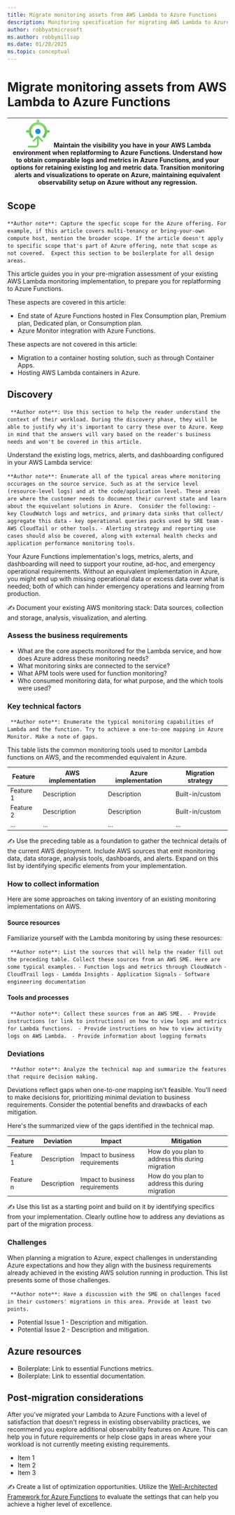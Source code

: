 ```yaml
---
title: Migrate monitoring assets from AWS Lambda to Azure Functions
description: Monitoring specification for migrating AWS Lambda to Azure Functions.
author: robbyatmicrosoft
ms.author: robbymillsap
ms.date: 01/28/2025  
ms.topic: conceptual
---
```


# Migrate monitoring assets from AWS Lambda to Azure Functions

|![Goal icon](../../migration/images/goal.svg) Maintain the visibility you have in your AWS Lambda environment when replatforming to Azure Functions. Understand how to obtain comparable logs and metrics in Azure Functions, and your options for retaining existing log and metric data. Transition monitoring alerts and visualizations to operate on Azure, maintaining equivalent observability setup on Azure without any regression.|
|--| 

## Scope

` **Author note**: Capture the specfic scope for the Azure offering. For example, if this article covers multi-tenancy or bring-your-own compute host, mention the broader scope. If the article doesn't apply to specific scope that's part of Azure offering, note that scope as not covered.  Expect this section to be boilerplate for all design areas. `

This article guides you in your pre-migration assessment of your existing AWS Lambda monitoring implementation, to prepare you for replatforming to Azure Functions.

These aspects are covered in this article:

- End state of Azure Functions hosted in Flex Consumption plan, Premium plan, Dedicated plan, or Consumption plan.
- Azure Monitor integration with Azure Functions.

These aspects are not covered in this article:

- Migration to a container hosting solution, such as through Container Apps.
- Hosting AWS Lambda containers in Azure.

## Discovery

` **Author note**: Use this section to help the reader understand the context of their workload. During the discovery phase, they will be able to justify why it's important to carry these over to Azure. Keep in mind that the answers will vary based on the reader's business needs and won't be covered in this article.`

Understand the existing logs, metrics, alerts, and dashboarding configured in your AWS Lambda service:

` **Author note**: Enumerate all of the typical areas where monitoring occurages on the source service. Such as at the service level (resource-level logs) and at the code/application level. These areas are where the customer needs to document their current state and learn about the equivelant solutions in Azure.  Consider the following: `
`- key CloudWatch logs and metrics, and primary data sinks that collect/ aggregate this data`
`- key operational queries packs used by SRE team`
`- AWS CloudTail or other tools.`
`- Alerting strategy and reporting use cases should also be covered, along with external health checks and application performance monitoring tools.`

Your Azure Functions implementation's logs, metrics, alerts, and dashboarding will need to support your routine, ad-hoc, and emergency operational requirements. Without an equivalent implementation in Azure, you might end up with missing operational data or excess data over what is needed; both of which can hinder emergency operations and learning from production.

&#9997; Document your existing AWS monitoring stack: Data sources, collection and storage, analysis, visualization, and alerting. 

### Assess the business requirements

- What are the core aspects monitored for the Lambda service, and how does Azure address these monitoring needs?
- What monitoring sinks are connected to the service?
- What APM tools were used for function monitoring?
- Who consumed monitoring data, for what purpose, and the which tools were used?

### Key technical factors

` **Author note**: Enumerate the typical monitoring capabilities of Lambda and the function. Try to achieve a one-to-one mapping in Azure Monitor. Make a note of gaps.` 

This table lists the common monitoring tools used to monitor Lambda functions on AWS, and the recommended equivalent in Azure. 

| Feature   | AWS implementation | Azure implementation | Migration strategy |
|-----------|--------------|----------------------|--------------------|
| Feature 1 | Description  | Description          | Built-in/custom    |
| Feature 2 | Description  | Description          | Built-in/custom    |
| ...       | ...          | ...                  | ...                |

&#9997; Use the preceding table as a foundation to gather the technical details of the current AWS deployment. Include AWS sources that emit monitoring data, data storage, analysis tools, dashboards, and alerts. Expand on this list by identifying specific elements from your implementation.

### How to collect information 

Here are some approaches on taking inventory of an existing monitoring implementations on AWS.

#### Source resources

Familiarize yourself with the Lambda monitoring by using these resources:

` **Author note**: List the sources that will help the reader fill out the preceding table. Collect these sources from an AWS SME. Here are some typical examples.`
`- Function logs and metrics through CloudWatch`
`- CloudTrail logs` 
`- Lamdda Insights`
`- Application Signals`
`- Software engineering documentation`

#### Tools and processes

` **Author note**: Collect these sources from an AWS SME.`
` - Provide instructions (or link to instructions) on how to view logs and metrics for Lambda functions.`
` - Provide instructions on how to view activity logs on AWS Lambda.`
` - Provide information about logging formats`

### Deviations

` **Author note**: Analyze the technical map and summarize the features that require decision making.`

Deviations reflect gaps when one-to-one mapping isn't feasible. You'll need to make decisions for, prioritizing minimal deviation to business requirements. Consider the potential benefits and drawbacks of each mitigation.

Here's the summarized view of the gaps identified in the technical map. 

| Feature   | Deviation | Impact | Mitigation |
|-----------|-----------|--------|------------|
| Feature 1 |Description| Impact to business requirements | How do you plan to address this during migration|
| Feature n |Description| Impact to business requirements | How do you plan to address this during migration|

&#9997; Use this list as a starting point and build on it by identifying specifics from your implementation. Clearly outline how to address any deviations as part of the migration process.

### Challenges

When planning a migration to Azure, expect challenges in understanding Azure expectations and how they align with the business requirements already achieved in the existing AWS solution running in production. This list presents some of those challenges. 

` **Author note**: Have a discussion with the SME on challenges faced in their customers' migrations in this area. Provide at least two points.`

- Potential Issue 1 - Description and mitigation.
- Potential Issue 2 - Description and mitigation.

## Azure resources

- Boilerplate: Link to essential Functions metrics.
- Boilerplate: Link to essential documentation.

## Post-migration considerations

After you've migrated your Lambda to Azure Functions with a level of satisfaction that doesn't regress in existing observability practices, we recommend you explore additional observability features on Azure. This can help you in future requirements or help close gaps in areas where your workload is not currently meeting existing requirements.

- Item 1
- Item 2
- Item 3

&#9997; Create a list of optimization opportunities. Utilize the [Well-Architected Framework for Azure Functions](/azure/well-architected/service-guides/azure-functions) to evaluate the settings that can help you achieve a higher level of excellence.
